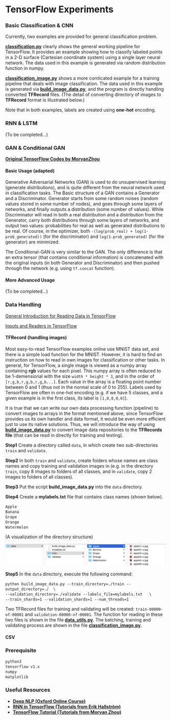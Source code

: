 # TensorFlow Experiments

### Basic Classification & CNN
Currently, two examples are provided for general classification problem. 

[**classification.py**](https://github.com/xiawang/TF_Related/blob/master/classification.py) clearly shows the general working pipeline for TensorFlow. It provides an example showing how to classify labeled points in a 2-D surface (Cartesian coordinate system) using a single layer neural network. The data used in this example is generated via random distribution function in numpy.

[**classification_image.py**](https://github.com/xiawang/TF_Related/blob/master/classification_image.py) shows a more comlicated example for a training pipeline that deals with image classification. The data used in this example is generated via [**build_image_data.py**](https://github.com/tensorflow/models/blob/master/inception/inception/data/build_image_data.py), and the program is directly handling converted **TFRecord** files. (The detail of converting directory of images to **TFRecord** format is illustrated below.)

Note that in both examples, labels are created using **one-hot** encoding.

### RNN & LSTM
(To be completed...)

### GAN & Conditional GAN
[**Original TensorFlow Codes by MorvanZhou**](https://github.com/MorvanZhou)

#### Basic Usage (adapted)
Generative Adversarial Networks (GAN) is used to do unsupervised learning (generate distributions), and is quite different from the neural network used in classification tasks. The Basic structure of a GAN contains a Generator and a Discriminator. Generator starts from some random noises (random values stored in some number of nodes), and goes through some layers of networks, and finally outputs a distribution (some number of values). While Discriminator will read in both a real distribution and a distribution from the Generator, carry both distributions through some layers of networks, and output two values: probabilities for real as well as generated distributions to be real. Of course, in the optimizer, both `-(log(prob_real) + log(1-prob_generated))` (for the discriminator)  and `log(1-prob_generated)` (for the generator) are minimized.

The Conditional-GAN is very similar to the GAN. The only difference is that an extra tensor (that contains conditional information) is concatenated with the original inputs (in both Generator and Discriminator) and then pushed through the network (e.g. using `tf.concat` function).

#### More Advanced Usage
(To be completed...)

### Data Handling
[General Introduction for Reading Data in TensorFlow](https://www.tensorflow.org/programmers_guide/reading_data)

[Inputs and Readers in TensorFlow](https://www.tensorflow.org/api_guides/python/io_ops#Readerss)
#### TFRecord (handling images)
Most easy-to-read TensorFlow examples online use MNIST data set, and there is a simple load function for the MNIST. However, it is hard to find an instruction on how to read in own images for classification or other tasks. In general, for TensorFlow, a single image is viewed as a numpy array containing **rgb** values for each pixel. This numpy array is often reduced to be 1-demensional with the size `width * height * 3`, and in the order of `[r,g,b,r,g,b,r,g,b...]`. Each value in the array is a floating point number between 0 and 1 (thus not in the normal scale of 0 to 255). Labels used by TensorFlow are often in one-hot encoding (e.g. if we have 5 classes, and a given example is in the first class, its label is `[1,0,0,0,0]`).

It is true that we can write our own data processing function (pipeline) to convert images to arrays in the format mentioned above, since TensorFlow provides us its own handler and data format, it would be even more efficient just to use its native solutions. Thus, we will introduce the way of using [**build_image_data.py**](https://github.com/tensorflow/models/blob/master/inception/inception/data/build_image_data.py) to convert image data repositories to the **TFRecords file** (that can be read in directly for training and testing).

**Step1**
Create a directory called `data`, in which create two sub-directories `train` and `validate`.

**Step2**
In both `train` and `validate`, create folders whose names are class names and copy training and validation images in (e.g. in the directory `train`, copy 8 images to folders of all classes, and in `validate`, copy 2 images to folders of all classes).

**Step3**
Put the script **build_image_data.py** into the `data` directory.

**Step4**
Create a **mylabels.txt** file that contains class names (shown below).
```
Apple
Banana
Grape
Orange
Watermelon

```

(A visualization of the directory structure)

![Directory Structure](https://github.com/xiawang/TF_Related/blob/master/img/01.png)

**Step5**
In the `data` directory, execute the following command:
```
python build_image_data.py --train_directory=./train --output_directory=./  \
--validation_directory=./validate --labels_file=mylabels.txt   \
--train_shards=1 --validation_shards=1 --num_threads=1
```

Two TFRecord files for training and validating will be created: `train-00000-of-00001` and `validation-00000-of-00001`. The function for reading in these two files is shown in the file [**data_utils.py**](https://github.com/xiawang/TF_Related/blob/master/data_utils.py). The batching, training and validating process are shown in the file [**classification_image.py**](https://github.com/xiawang/TF_Related/blob/master/classification_image.py).

#### CSV

### Prerequisite

```
python3
tensorflow v1.x
numpy
matplotlib
```

### Useful Resources
* [**Deep NLP (Oxford Online Course)**](https://github.com/oxford-cs-deepnlp-2017/lectures)
* [**RNN in TensorFlow (Tutorials from Erik Hallström)**](https://medium.com/@erikhallstrm/hello-world-rnn-83cd7105b767)
* [**TensorFlow Tutorial (Tutorials from Morvan Zhou)**](https://github.com/MorvanZhou/Tensorflow-Tutorial)